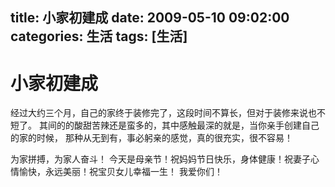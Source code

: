 title: 小家初建成
date: 2009-05-10 09:02:00
categories:  生活
tags: [生活]
---

# 小家初建成
经过大约三个月，自己的家终于装修完了，这段时间不算长，但对于装修来说也不短了。
其间的的酸甜苦辣还是蛮多的，其中感触最深的就是，当你亲手创建自己的家的时候，
那种从无到有，事必躬亲的感觉，真的很充实，很不容易！

为家拼搏，为家人奋斗！
今天是母亲节！祝妈妈节日快乐，身体健康！祝妻子心情愉快，永远美丽！祝宝贝女儿幸福一生！
我爱你们！